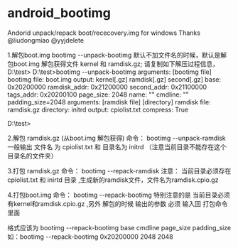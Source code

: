 # android_bootimg
Andorid unpack/repack boot/rececovery.img for windows Thanks @liudongmiao @yyjdelete

1.解包boot.img
bootimg --unpack-bootimg
默认不加文件名的时候，默认是解包boot.img 解包获得文件 kernel 和 ramdisk.gz;
请复制如下解压过程信息，
D:\test>
D:\test>bootimg --unpack-bootimg
arguments: [bootimg file]
bootimg file: boot.img
output: kernel[.gz] ramdisk[.gz] second[.gz]
base: 0x20200000
ramdisk_addr: 0x21200000
second_addr: 0x21100000
tags_addr: 0x20200100
page_size: 2048
name: ""
cmdline: ""
padding_size=2048
arguments: [ramdisk file] [directory]
ramdisk file: ramdisk.gz
directory: initrd
output: cpiolist.txt
compress: True

D:\test>

2.解包 ramdisk.gz (从boot.img 解包获得)
命令： bootimg --unpack-ramdisk 
一般输出 文件名 为 cpiolist.txt 和 目录名为 initrd （注意当前目录不能存在这个目录名的文件夹）

3.打包 ramdisk.gz
命令： bootimg --repack-ramdisk 
注意： 当前目录必须存在 cpiolist.txt 和 inirtd 目录 ,生成新的ramdisk文件，文件名为ramdisk.cpio.gz

4.打包boot.img
命令： bootimg --repack-bootimg 
特别注意的是 当前目录必须有kernel和ramdisk.cpio.gz ,另外 解包的时候 输出的参数 必须 输入回 打包命令里面

格式应该为 bootimg --repack-bootimg base cmdline page_size padding_size
如：bootimg --repack-bootimg 0x20200000 2048 2048
